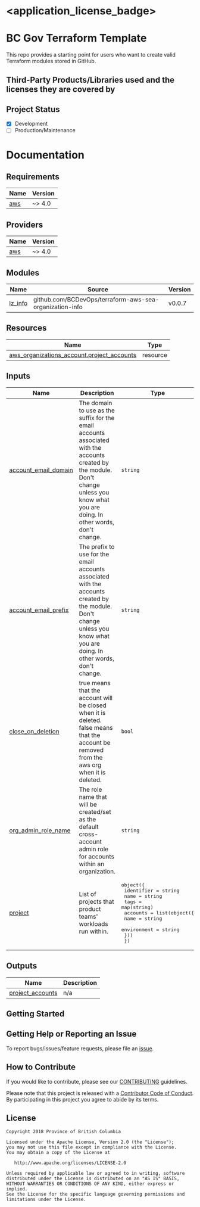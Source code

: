 
# <application_license_badge>
<!--- [![License](https://img.shields.io/badge/License-Apache%202.0-blue.svg)](./LICENSE) --->

# BC Gov Terraform Template

This repo provides a starting point for users who want to create valid Terraform modules stored in GitHub.  

## Third-Party Products/Libraries used and the licenses they are covered by
<!--- product/library and path to the LICENSE --->
<!--- Example: <library_name> - [![GitHub](<shield_icon_link>)](<path_to_library_LICENSE>) --->

## Project Status

- [x] Development
- [ ] Production/Maintenance

# Documentation

<!-- BEGIN_TF_DOCS -->
## Requirements

| Name | Version |
|------|---------|
| <a name="requirement_aws"></a> [aws](#requirement\_aws) | ~> 4.0 |

## Providers

| Name | Version |
|------|---------|
| <a name="provider_aws"></a> [aws](#provider\_aws) | ~> 4.0 |

## Modules

| Name | Source | Version |
|------|--------|---------|
| <a name="module_lz_info"></a> [lz\_info](#module\_lz\_info) | github.com/BCDevOps/terraform-aws-sea-organization-info | v0.0.7 |

## Resources

| Name | Type |
|------|------|
| [aws_organizations_account.project_accounts](https://registry.terraform.io/providers/hashicorp/aws/latest/docs/resources/organizations_account) | resource |

## Inputs

| Name | Description | Type | Default | Required |
|------|-------------|------|---------|:--------:|
| <a name="input_account_email_domain"></a> [account\_email\_domain](#input\_account\_email\_domain) | The domain to use as the suffix for the email accounts associated with the accounts created by the module. Don't change unless you know what you are doing. In other words, don't change. | `string` | n/a | yes |
| <a name="input_account_email_prefix"></a> [account\_email\_prefix](#input\_account\_email\_prefix) | The prefix to use for the email accounts associated with the accounts created by the module. Don't change unless you know what you are doing. In other words, don't change. | `string` | n/a | yes |
| <a name="input_close_on_deletion"></a> [close\_on\_deletion](#input\_close\_on\_deletion) | true means that the account will be closed when it is deleted.  false means that the account be removed from the aws org when it is deleted. | `bool` | `false` | no |
| <a name="input_org_admin_role_name"></a> [org\_admin\_role\_name](#input\_org\_admin\_role\_name) | The role name that will be created/set as the default cross-account admin role for accounts within an organization. | `string` | `"OrganizationAccountAccessRole"` | no |
| <a name="input_project"></a> [project](#input\_project) | List of projects that product teams' workloads run within. | <pre>object({<br>    identifier = string<br>    name       = string<br>    tags       = map(string)<br>    accounts = list(object({<br>      name        = string<br>      environment = string<br>    }))<br>  })</pre> | n/a | yes |

## Outputs

| Name | Description |
|------|-------------|
| <a name="output_project_accounts"></a> [project\_accounts](#output\_project\_accounts) | n/a |
<!-- END_TF_DOCS -->

## Getting Started
<!--- setup env vars, secrets, instructions... --->

## Getting Help or Reporting an Issue
<!--- Example below, modify accordingly --->
To report bugs/issues/feature requests, please file an [issue](../../issues).


## How to Contribute
<!--- Example below, modify accordingly --->
If you would like to contribute, please see our [CONTRIBUTING](./CONTRIBUTING.md) guidelines.

Please note that this project is released with a [Contributor Code of Conduct](./CODE_OF_CONDUCT.md). 
By participating in this project you agree to abide by its terms.


## License
<!--- Example below, modify accordingly --->
    Copyright 2018 Province of British Columbia

    Licensed under the Apache License, Version 2.0 (the "License");
    you may not use this file except in compliance with the License.
    You may obtain a copy of the License at

       http://www.apache.org/licenses/LICENSE-2.0

    Unless required by applicable law or agreed to in writing, software
    distributed under the License is distributed on an "AS IS" BASIS,
    WITHOUT WARRANTIES OR CONDITIONS OF ANY KIND, either express or implied.
    See the License for the specific language governing permissions and
    limitations under the License.

